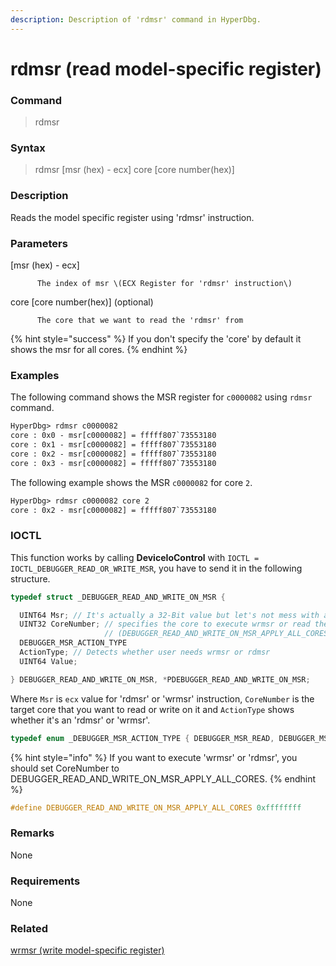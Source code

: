 ```yaml
---
description: Description of 'rdmsr' command in HyperDbg.
---
```


# rdmsr \(read model-specific register\)

### Command

> rdmsr

### Syntax

> rdmsr \[msr \(hex\) - ecx\] core \[core number\(hex\)\]

### Description

Reads the model specific register using 'rdmsr' instruction.

### Parameters

\[msr \(hex\) - ecx\]

          The index of msr \(ECX Register for 'rdmsr' instruction\)

core \[core number\(hex\)\] \(optional\)

          The core that we want to read the 'rdmsr' from

{% hint style="success" %}
If you don't specify the 'core' by default it shows the msr for all cores.
{% endhint %}

### Examples

The following command shows the MSR register for `c0000082` using `rdmsr` command.

```diff
HyperDbg> rdmsr c0000082
core : 0x0 - msr[c0000082] = fffff807`73553180
core : 0x1 - msr[c0000082] = fffff807`73553180
core : 0x2 - msr[c0000082] = fffff807`73553180
core : 0x3 - msr[c0000082] = fffff807`73553180
```

The following example shows the MSR `c0000082` for core `2`.

```diff
HyperDbg> rdmsr c0000082 core 2
core : 0x2 - msr[c0000082] = fffff807`73553180
```

### IOCTL

This function works by calling **DeviceIoControl** with `IOCTL = IOCTL_DEBUGGER_READ_OR_WRITE_MSR`, you have to send it in the following structure.

```c
typedef struct _DEBUGGER_READ_AND_WRITE_ON_MSR {

  UINT64 Msr; // It's actually a 32-Bit value but let's not mess with a register
  UINT32 CoreNumber; // specifies the core to execute wrmsr or read the msr
                     // (DEBUGGER_READ_AND_WRITE_ON_MSR_APPLY_ALL_CORES mean all the cores)
  DEBUGGER_MSR_ACTION_TYPE
  ActionType; // Detects whether user needs wrmsr or rdmsr
  UINT64 Value;

} DEBUGGER_READ_AND_WRITE_ON_MSR, *PDEBUGGER_READ_AND_WRITE_ON_MSR;
```

Where `Msr` is `ecx` value for 'rdmsr' or 'wrmsr' instruction, `CoreNumber` is the target core that you want to read or write on it and `ActionType`  shows whether it's an 'rdmsr' or 'wrmsr'.

```c
typedef enum _DEBUGGER_MSR_ACTION_TYPE { DEBUGGER_MSR_READ, DEBUGGER_MSR_WRITE } DEBUGGER_MSR_ACTION_TYPE;
```

{% hint style="info" %}
If you want to execute 'wrmsr' or 'rdmsr', you should set CoreNumber to DEBUGGER\_READ\_AND\_WRITE\_ON\_MSR\_APPLY\_ALL\_CORES.
{% endhint %}

```c
#define DEBUGGER_READ_AND_WRITE_ON_MSR_APPLY_ALL_CORES 0xffffffff
```

### **Remarks**

None

### Requirements

None

### Related

[wrmsr \(write model-specific register\)](https://docs.hyperdbg.com/commands/debugging-commands/wrmsr)

